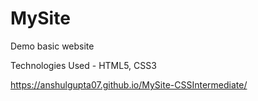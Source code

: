 # MySite
Demo basic website

Technologies Used - HTML5, CSS3

https://anshulgupta07.github.io/MySite-CSSIntermediate/
